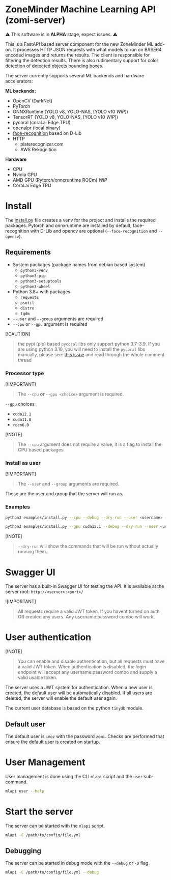 # ZoneMinder Machine Learning API (zomi-server)
:warning: This software is in **ALPHA** stage, expect issues. :warning:

This is a FastAPI based server component for the new ZoneMinder ML add-on. It processes HTTP JSON requests with what models to run 
on BASE64 encoded images and returns the results. The client is responsible for filtering the detection results. 
There is also rudimentary support for color detection of detected objects bounding boxes.

The server currently supports several ML backends and hardware accelerators:

**ML backends:**
- OpenCV (DarkNet)
- PyTorch
- ONNXRuntime (YOLO v8, YOLO-NAS, [YOLO v10 *WIP*])
- TensorRT (YOLO v8, YOLO-NAS, [YOLO v10 *WIP*])
- pycoral (coral.ai Edge TPU)
- openalpr (local binary)
- [face-recognition](https://github.com/ageitgey/face_recognition) based on D-Lib
- HTTP
    - platerecognizer.com
    - AWS Rekognition

**Hardware**
- CPU
- Nvidia GPU
- AMD GPU (Pytorch/onnxruntime ROCm) *WIP*
- Coral.ai Edge TPU


# Install

The [install.py](examples/install.py) file creates a venv for the project and installs the required packages. 
Pytorch and onnxruntime are installed by default, face-recognition with D-Lib and opencv are optional (`--face-recognition` and `--opencv`).

## Requirements
- System packages (package names from debian based system)
    - `python3-venv`
    - `python3-pip`
    - `python3-setuptools`
    - `python3-wheel`
- Python 3.8+ with packages
    - `requests`
    - `psutil`
    - `distro`
    - `tqdm`
- `--user` and `--group` arguments are required
- `--cpu` or `--gpu` argument is required

[!CAUTION]
> the pypi (pip) based `pycoral` libs only support python 3.7-3.9. If you are using python 3.10, you will need 
> to install the `pycoral` libs manually, please see: [this issue](https://github.com/google-coral/pycoral/issues/85) and read through the whole comment thread 

### Processor type
[!IMPORTANT]
> The `--cpu` **or** `--gpu <choice>` argument is required. 

`--gpu` choices:
- `cuda12.1`
- `cuda11.8`
- `rocm6.0`

[!NOTE]
> The `--cpu` argument does not require a value, it is a flag to install the CPU based packages.

### Install as user
[!IMPORTANT]
> The `--user` and `--group` arguments are required. 

These are the user and group that the server will run as.

### Examples
```bash
python3 examples/install.py --cpu --debug --dry-run --user <username> --group <groupname>
```

```bash
python3 examples/install.py --gpu cuda12.1 --debug --dry-run --user <username> --group <groupname>
```

[!NOTE]
> `--dry-run` will show the commands that will be run without actually running them.

# Swagger UI
The server has a built-in Swagger UI for testing the API. It is available at the server root: `http://<server>:<port>/`

![IMPORTANT]
> All requests require a valid JWT token. If you havent turned on auth OR created any users. Any username:password combo will work.

# User authentication
[!NOTE]
> You can enable and disable authentication, but all requests must have a valid JWT token. When authentication is disabled,
> the login endpoint will accept any username:password combo and supply a valid usable token.

The server uses a JWT system for authentication. When a new user is created, the default user will be 
automatically disabled. If all users are deleted, the server will enable the default user again.

The current user database is based on the python `tinydb` module.

## Default user
The default user is `imoz` with the password `zomi`. Checks are performed that ensure the default user is created on startup.

# User Management
User management is done using the CLI `mlapi` script and the `user` sub-command.

```bash
mlapi user --help
```

# Start the server
The server can be started with the `mlapi` script.

```bash
mlapi -C /path/to/config/file.yml
```
## Debugging
The server can be started in debug mode with the `--debug` or `-D` flag.

```bash
mlapi -C /path/to/config/file.yml --debug
```